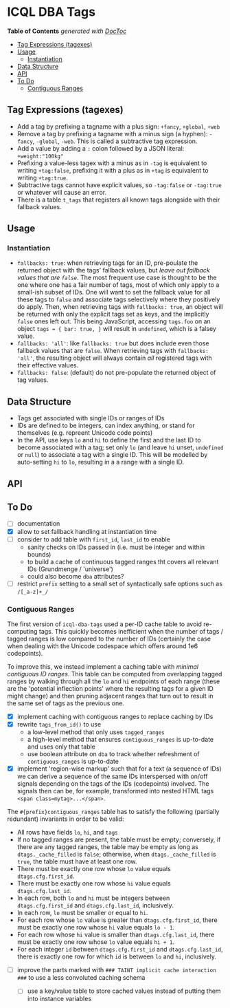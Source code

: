 

# ICQL DBA Tags


<!-- START doctoc generated TOC please keep comment here to allow auto update -->
<!-- DON'T EDIT THIS SECTION, INSTEAD RE-RUN doctoc TO UPDATE -->
**Table of Contents**  *generated with [DocToc](https://github.com/thlorenz/doctoc)*

- [Tag Expressions (tagexes)](#tag-expressions-tagexes)
- [Usage](#usage)
  - [Instantiation](#instantiation)
- [Data Structure](#data-structure)
- [API](#api)
- [To Do](#to-do)
  - [Contiguous Ranges](#contiguous-ranges)

<!-- END doctoc generated TOC please keep comment here to allow auto update -->


## Tag Expressions (tagexes)

* Add a tag by prefixing a tagname with a plus sign: `+fancy`, `+global`, `+web`
* Remove a tag by prefixing a tagname with a minus sign (a hyphen): `-fancy`, `-global`, `-web`. This is
  called a subtractive tag expression.
* Add a value by adding a `:` colon followed by a JSON literal: `+weight:"100kg"`
* Prefixing a value-less tagex with a minus as in `-tag` is equivalent to writing `+tag:false`, prefixing it
  with a plus as in `+tag` is equivalent to writing `+tag:true`.
* Subtractive tags cannot have explicit values, so `-tag:false` or `-tag:true` or whatever will cause an
  error.
* There is a table `t_tags` that registers all known tags alongside with their fallback values.


## Usage

### Instantiation

* `fallbacks: true`: when retrieving tags for an ID, pre-poulate the returned object with the
  tags' fallback values, but *leave out fallback values that are `false`*. The most frequent use case is
  thought to be the one where one has a fair number of tags, most of which only apply to a small-ish
  subset of IDs. One will want to set the fallback value for all these tags to `false` and associate tags
  selectively where they positively do apply. Then, when retrieving tags with `fallbacks: true`, an object
  will be returned with only the explicit tags set as keys, and the implicitly `false` ones left out. This
  being JavaScript, accessing `tags.foo` on an object `tags = { bar: true, }` will result in `undefined`,
  which is a falsey value.
* `fallbacks: 'all'`: like `fallbacks: true` but does include even those fallback values that are `false`.
  When retrieving tags with `fallbacks: 'all'`, the resulting object will always contain *all* registered
  tags with their effective values.
* `fallbacks: false`: (default) do not pre-populate the returned object of tag values.


## Data Structure

* Tags get associated with single IDs or ranges of IDs
* IDs are defined to be integers, can index anything, or stand for themselves (e.g. repreent Unicode code
  points)
* In the API, use keys `lo` and `hi` to define the first and the last ID to become associated with a tag;
  set only `lo` (and leave `hi` unset, `undefined` or `null`) to associate a tag with a single ID. This will
  be modelled by auto-setting `hi` to `lo`, resulting in a a range with a single ID.


## API

## To Do

* [ ] documentation
* [X] allow to set fallback handling at instantiation time
* [ ] consider to add table with `first_id`, `last_id` to enable
  * sanity checks on IDs passed in (i.e. must be integer and within bounds)
  * to build a cache of continuous tagged ranges tht covers all relevant IDs (Grundmenge / 'universe')
  * could also become `dba` attributes?
* [ ] restrict `prefix` setting to a small set of syntactically safe options such as `/[_a-z]+_/`

### Contiguous Ranges

The first version of `icql-dba-tags` used a per-ID cache table to avoid re-computing tags. This quickly
becomes inefficient when the number of tags / tagged ranges is low compared to the number of IDs (certainly
the case when dealing with the Unicode codespace which offers around 1e6 codepoints).

To improve this, we instead implement a caching table with *minimal contiguous ID ranges*. This table can be
computed from overlapping tagged ranges by walking through all the `lo` and `hi` endpoints of each range
(these are the 'potential inflection points' where the resulting tags for a given ID might change) and then
pruning adjacent ranges that turn out to result in the same set of tags as the previous one.

* [X] implement caching with contiguous ranges to replace caching by IDs
* [X] rewrite `tags_from_id()` to use
  * a low-level method that only uses `tagged_ranges`
  * a high-level method that ensures `contiguous_ranges` is up-to-date and uses only that table
  * use boolean attribute on `dba` to track whether refreshment of `contiguous_ranges` is up-to-date
* [X] implement 'region-wise markup' such that for a text (a sequence of IDs) we can derive a sequence
  of the same IDs interspersed with on/off signals depending on the tags of the IDs (codepoints) involved.
  The signals then can be, for example, transformed into nested HTML tags `<span class=mytag>...</span>`.

The `#{prefix}contiguous_ranges` table has to satisfy the following (partially redundant) invariants in
order to be valid:

  * All rows have fields `lo`, `hi`, and `tags`
  * If no tagged ranges are present, the table must be empty; conversely, if there are any tagged ranges,
    the table may be empty as long as `dtags._cache_filled` is `false`; otherwise, when
    `dtags._cache_filled` is `true`, the table must have at least one row.
  * There must be exactly one row whose `lo` value equals `dtags.cfg.first_id`.
  * There must be exactly one row whose `hi` value equals `dtags.cfg.last_id`.
  * In each row, both `lo` and `hi` must be integers between `dtags.cfg.first_id` and `dtags.cfg.last_id`,
    inclusively.
  * In each row, `lo` must be smaller or equal to `hi`.
  * For each row whose `lo` value is greater than `dtags.cfg.first_id`, there must be exactly one row whose
    `hi` value equals `lo - 1`.
  * For each row whose `hi` value is smaller than `dtags.cfg.last_id`, there must be exactly one row whose
    `lo` value equals `hi + 1`.
  * For each integer `id` between `dtags.cfg.first_id` and `dtags.cfg.last_id`, there is exactly one row for
    which `id` is between `lo` and `hi`, inclusively.

* [ ] improve the parts marked with `### TAINT implicit cache interaction ###` to use a less convoluted
  caching schema
  * [ ] use a key/value table to store cached values instead of putting them into instance variables


